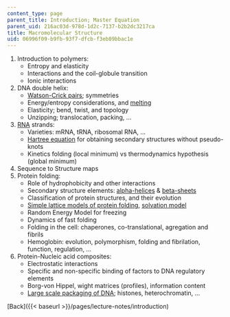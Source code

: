 ```yaml
---
content_type: page
parent_title: Introduction; Master Equation
parent_uid: 216ac03d-978d-1d2c-7137-b2b2dc3217ca
title: Macromolecular Structure
uid: 06996f09-b9fb-93f7-dfcb-f3eb09bbac1e
---
```


1.  Introduction to polymers:
    *   Entropy and elasticity
    *   Interactions and the coil-globule transition
    *   Ionic interactions
2.  DNA double helix:
    *   [Watson-Crick pairs](http://online.itp.ucsb.edu/online/infobio01/tang/oh/02.html); symmetries
    *   Energy/entropy considerations, and [melting](http://online.itp.ucsb.edu/online/infobio01/tang/oh/03.html)
    *   Elasticity; bend, twist, and topology
    *   Unzipping; translocation, packing, …
3.  [RNA](http://en.wikipedia.org/wiki/RNA) strands:
    *   Varieties: mRNA, tRNA, ribosomal RNA, …
    *   [Hartree equation](http://online.itp.ucsb.edu/online/infobio01/bundschuh1/oh/115.html) for obtaining secondary structures without pseudo-knots
    *   Kinetics folding (local minimum) vs thermodynamics hypothesis (global minimum)
4.  Sequence to Structure maps
5.  Protein folding:
    *   Role of hydrophobicity and other interactions
    *   Secondary structure elements: [alpha-helices](http://online.itp.ucsb.edu/online/infobio01/stormo2/oh/307.html) & [beta-sheets](http://online.itp.ucsb.edu/online/infobio01/stormo2/oh/308.html)
    *   Classification of protein structures, and their evolution
    *   [Simple lattice models of protein folding](http://online.itp.ucsb.edu/online/infobio01/dill/oh/02.html), [solvation model](http://online.itp.ucsb.edu/online/infobio01/tang1/oh/15.html)
    *   Random Energy Model for freezing
    *   Dynamics of fast folding
    *   Folding in the cell: chaperones, co-translational, agregation and fibrils
    *   Hemoglobin: evolution, polymorphism, folding and fibrilation, function, regulation, …
6.  Protein-Nucleic acid composites:
    *   Electrostatic interactions
    *   Specific and non-specific binding of factors to DNA regulatory elements
    *   Borg-von Hippel, wight matrices (profiles), information content
    *   [Large scale packaging of DNA](http://online.itp.ucsb.edu/online/infobio01/stormo/oh/10.html); histones, heterochromatin, …

[Back]({{< baseurl >}}/pages/lecture-notes/introduction)